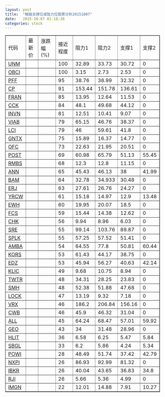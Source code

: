 ```yaml
---
layout: post
title:  "触碰支撑位或阻力位股票分析20151007"
date:   2015-10-07 01:18:38
categories: stock
---
```

<script type="text/javascript">
var stockList = []
stockList.push('gb_unm');
stockList.push('gb_obci');
stockList.push('gb_pff');
stockList.push('gb_cp');
stockList.push('gb_fran');
stockList.push('gb_cck');
stockList.push('gb_invn');
stockList.push('gb_viab');
stockList.push('gb_lci');
stockList.push('gb_gntx');
stockList.push('gb_ofc');
stockList.push('gb_post');
stockList.push('gb_rmbs');
stockList.push('gb_ann');
stockList.push('gb_bam');
stockList.push('gb_erj');
stockList.push('gb_yrcw');
stockList.push('gb_ewh');
stockList.push('gb_fcs');
stockList.push('gb_chk');
stockList.push('gb_sre');
stockList.push('gb_splk');
stockList.push('gb_amba');
stockList.push('gb_kors');
stockList.push('gb_edz');
stockList.push('gb_klic');
stockList.push('gb_twtr');
stockList.push('gb_smh');
stockList.push('gb_lock');
stockList.push('gb_vrx');
stockList.push('gb_cwb');
stockList.push('gb_all');
stockList.push('gb_geo');
stockList.push('gb_hlit');
stockList.push('gb_sbgl');
stockList.push('gb_powi');
stockList.push('gb_nxpi');
stockList.push('gb_ibkr');
stockList.push('gb_rji');
stockList.push('gb_imgn');
</script>
<table border="1">
 <tr>
 <td>代码</td>
 <td>最新价</td>
 <td>涨跌幅(%)</td>
 <td>接近程度</td>
 <td>阻力1</td>
 <td>阻力2</td>
 <td>支撑1</td>
 <td>支撑2</td>
</tr>
  <tr id="unm" class="red">
  <td><a href="http://stock.finance.sina.com.cn/usstock/quotes/UNM.html" target="_blank">UNM</a></td><td></td><td></td><td>100</td><td>32.89</td><td>33.73</td><td>30.72</td><td>0</td></tr>
  <tr id="obci" class="red">
  <td><a href="http://stock.finance.sina.com.cn/usstock/quotes/OBCI.html" target="_blank">OBCI</a></td><td></td><td></td><td>100</td><td>3.15</td><td>2.73</td><td>2.53</td><td>0</td></tr>
  <tr id="pff" class="red">
  <td><a href="http://stock.finance.sina.com.cn/usstock/quotes/PFF.html" target="_blank">PFF</a></td><td></td><td></td><td>95</td><td>38.76</td><td>38.99</td><td>32.32</td><td>0</td></tr>
  <tr id="cp" class="red">
  <td><a href="http://stock.finance.sina.com.cn/usstock/quotes/CP.html" target="_blank">CP</a></td><td></td><td></td><td>91</td><td>153.44</td><td>151.78</td><td>136.61</td><td>0</td></tr>
  <tr id="fran" class="red">
  <td><a href="http://stock.finance.sina.com.cn/usstock/quotes/FRAN.html" target="_blank">FRAN</a></td><td></td><td></td><td>85</td><td>13.95</td><td>12.64</td><td>11.53</td><td>0</td></tr>
  <tr id="cck" class="red">
  <td><a href="http://stock.finance.sina.com.cn/usstock/quotes/CCK.html" target="_blank">CCK</a></td><td></td><td></td><td>84</td><td>48.1</td><td>49.68</td><td>44.12</td><td>0</td></tr>
  <tr id="invn" class="red">
  <td><a href="http://stock.finance.sina.com.cn/usstock/quotes/INVN.html" target="_blank">INVN</a></td><td></td><td></td><td>81</td><td>12.51</td><td>10.41</td><td>9.07</td><td>0</td></tr>
  <tr id="viab" class="green">
  <td><a href="http://stock.finance.sina.com.cn/usstock/quotes/VIAB.html" target="_blank">VIAB</a></td><td></td><td></td><td>79</td><td>65.15</td><td>46.76</td><td>38.37</td><td>0</td></tr>
  <tr id="lci" class="green">
  <td><a href="http://stock.finance.sina.com.cn/usstock/quotes/LCI.html" target="_blank">LCI</a></td><td></td><td></td><td>79</td><td>46</td><td>59.61</td><td>41.8</td><td>0</td></tr>
  <tr id="gntx" class="red">
  <td><a href="http://stock.finance.sina.com.cn/usstock/quotes/GNTX.html" target="_blank">GNTX</a></td><td></td><td></td><td>75</td><td>15.89</td><td>16.37</td><td>14.77</td><td>0</td></tr>
  <tr id="ofc" class="red">
  <td><a href="http://stock.finance.sina.com.cn/usstock/quotes/OFC.html" target="_blank">OFC</a></td><td></td><td></td><td>73</td><td>22.63</td><td>21.95</td><td>20.51</td><td>0</td></tr>
  <tr id="post" class="red">
  <td><a href="http://stock.finance.sina.com.cn/usstock/quotes/POST.html" target="_blank">POST</a></td><td></td><td></td><td>69</td><td>60.98</td><td>65.79</td><td>51.13</td><td>55.45</td></tr>
  <tr id="rmbs" class="red">
  <td><a href="http://stock.finance.sina.com.cn/usstock/quotes/RMBS.html" target="_blank">RMBS</a></td><td></td><td></td><td>68</td><td>12.3</td><td>12.8</td><td>11.15</td><td>0</td></tr>
  <tr id="ann" class="red">
  <td><a href="http://stock.finance.sina.com.cn/usstock/quotes/ANN.html" target="_blank">ANN</a></td><td></td><td></td><td>65</td><td>45.43</td><td>46.13</td><td>38</td><td>41.99</td></tr>
  <tr id="bam" class="red">
  <td><a href="http://stock.finance.sina.com.cn/usstock/quotes/BAM.html" target="_blank">BAM</a></td><td></td><td></td><td>64</td><td>32.78</td><td>34.933</td><td>30.48</td><td>0</td></tr>
  <tr id="erj" class="red">
  <td><a href="http://stock.finance.sina.com.cn/usstock/quotes/ERJ.html" target="_blank">ERJ</a></td><td></td><td></td><td>63</td><td>27.61</td><td>26.76</td><td>24.27</td><td>0</td></tr>
  <tr id="yrcw" class="red">
  <td><a href="http://stock.finance.sina.com.cn/usstock/quotes/YRCW.html" target="_blank">YRCW</a></td><td></td><td></td><td>61</td><td>15.18</td><td>14.97</td><td>12.9</td><td>13.48</td></tr>
  <tr id="ewh" class="red">
  <td><a href="http://stock.finance.sina.com.cn/usstock/quotes/EWH.html" target="_blank">EWH</a></td><td></td><td></td><td>60</td><td>19.95</td><td>20.07</td><td>18.5</td><td>0</td></tr>
  <tr id="fcs" class="red">
  <td><a href="http://stock.finance.sina.com.cn/usstock/quotes/FCS.html" target="_blank">FCS</a></td><td></td><td></td><td>59</td><td>15.44</td><td>14.38</td><td>12.62</td><td>0</td></tr>
  <tr id="chk" class="green">
  <td><a href="http://stock.finance.sina.com.cn/usstock/quotes/CHK.html" target="_blank">CHK</a></td><td></td><td></td><td>56</td><td>9.94</td><td>8.96</td><td>6.03</td><td>0</td></tr>
  <tr id="sre" class="red">
  <td><a href="http://stock.finance.sina.com.cn/usstock/quotes/SRE.html" target="_blank">SRE</a></td><td></td><td></td><td>55</td><td>99.14</td><td>103.76</td><td>89.87</td><td>0</td></tr>
  <tr id="splk" class="red">
  <td><a href="http://stock.finance.sina.com.cn/usstock/quotes/SPLK.html" target="_blank">SPLK</a></td><td></td><td></td><td>55</td><td>57.25</td><td>57.52</td><td>51.41</td><td>0</td></tr>
  <tr id="amba" class="green">
  <td><a href="http://stock.finance.sina.com.cn/usstock/quotes/AMBA.html" target="_blank">AMBA</a></td><td></td><td></td><td>54</td><td>64.55</td><td>77.8</td><td>50.81</td><td>60.44</td></tr>
  <tr id="kors" class="red">
  <td><a href="http://stock.finance.sina.com.cn/usstock/quotes/KORS.html" target="_blank">KORS</a></td><td></td><td></td><td>53</td><td>61.43</td><td>44.17</td><td>38.75</td><td>0</td></tr>
  <tr id="edz" class="green">
  <td><a href="http://stock.finance.sina.com.cn/usstock/quotes/EDZ.html" target="_blank">EDZ</a></td><td></td><td></td><td>53</td><td>45.94</td><td>56.27</td><td>40.63</td><td>42.14</td></tr>
  <tr id="klic" class="red">
  <td><a href="http://stock.finance.sina.com.cn/usstock/quotes/KLIC.html" target="_blank">KLIC</a></td><td></td><td></td><td>49</td><td>9.68</td><td>10.75</td><td>8.94</td><td>0</td></tr>
  <tr id="twtr" class="red">
  <td><a href="http://stock.finance.sina.com.cn/usstock/quotes/TWTR.html" target="_blank">TWTR</a></td><td></td><td></td><td>48</td><td>34.31</td><td>28.25</td><td>23.83</td><td>0</td></tr>
  <tr id="smh" class="red">
  <td><a href="http://stock.finance.sina.com.cn/usstock/quotes/SMH.html" target="_blank">SMH</a></td><td></td><td></td><td>48</td><td>52.38</td><td>51.88</td><td>47.68</td><td>0</td></tr>
  <tr id="lock" class="red">
  <td><a href="http://stock.finance.sina.com.cn/usstock/quotes/LOCK.html" target="_blank">LOCK</a></td><td></td><td></td><td>47</td><td>13.19</td><td>9.32</td><td>7.18</td><td>0</td></tr>
  <tr id="vrx" class="green">
  <td><a href="http://stock.finance.sina.com.cn/usstock/quotes/VRX.html" target="_blank">VRX</a></td><td></td><td></td><td>46</td><td>186.2</td><td>206.84</td><td>156.16</td><td>0</td></tr>
  <tr id="cwb" class="red">
  <td><a href="http://stock.finance.sina.com.cn/usstock/quotes/CWB.html" target="_blank">CWB</a></td><td></td><td></td><td>46</td><td>45.9</td><td>46.32</td><td>31.04</td><td>0</td></tr>
  <tr id="all" class="green">
  <td><a href="http://stock.finance.sina.com.cn/usstock/quotes/ALL.html" target="_blank">ALL</a></td><td></td><td></td><td>45</td><td>64.24</td><td>68.47</td><td>57.01</td><td>59.92</td></tr>
  <tr id="geo" class="red">
  <td><a href="http://stock.finance.sina.com.cn/usstock/quotes/GEO.html" target="_blank">GEO</a></td><td></td><td></td><td>43</td><td>34</td><td>31.48</td><td>28.96</td><td>0</td></tr>
  <tr id="hlit" class="red">
  <td><a href="http://stock.finance.sina.com.cn/usstock/quotes/HLIT.html" target="_blank">HLIT</a></td><td></td><td></td><td>36</td><td>6.58</td><td>6.25</td><td>5.47</td><td>5.84</td></tr>
  <tr id="sbgl" class="red">
  <td><a href="http://stock.finance.sina.com.cn/usstock/quotes/SBGL.html" target="_blank">SBGL</a></td><td></td><td></td><td>33</td><td>6.2</td><td>5.86</td><td>4.24</td><td>5.34</td></tr>
  <tr id="powi" class="green">
  <td><a href="http://stock.finance.sina.com.cn/usstock/quotes/POWI.html" target="_blank">POWI</a></td><td></td><td></td><td>28</td><td>48.49</td><td>51.74</td><td>37.42</td><td>42.79</td></tr>
  <tr id="nxpi" class="green">
  <td><a href="http://stock.finance.sina.com.cn/usstock/quotes/NXPI.html" target="_blank">NXPI</a></td><td></td><td></td><td>26</td><td>86.93</td><td>92.99</td><td>81.32</td><td>0</td></tr>
  <tr id="ibkr" class="red">
  <td><a href="http://stock.finance.sina.com.cn/usstock/quotes/IBKR.html" target="_blank">IBKR</a></td><td></td><td></td><td>26</td><td>40.04</td><td>43.65</td><td>36.83</td><td>34.8</td></tr>
  <tr id="rji" class="green">
  <td><a href="http://stock.finance.sina.com.cn/usstock/quotes/RJI.html" target="_blank">RJI</a></td><td></td><td></td><td>26</td><td>5.66</td><td>5.36</td><td>4.99</td><td>0</td></tr>
  <tr id="imgn" class="green">
  <td><a href="http://stock.finance.sina.com.cn/usstock/quotes/IMGN.html" target="_blank">IMGN</a></td><td></td><td></td><td>22</td><td>12.01</td><td>14.88</td><td>7.91</td><td>10.27</td></tr>
</table>
